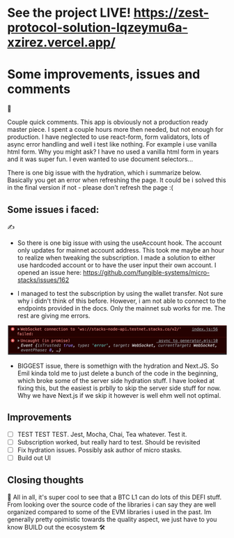 # See the project LIVE! https://zest-protocol-solution-lqzeymu6a-xzirez.vercel.app/

# Some improvements, issues and comments

👋 

Couple quick comments. This app is obviously not a production ready master piece. I spent a couple hours more then needed, but not enough for production. I have neglected to use react-form, form validators, lots of async error handling and well i test like nothing. For example i use vanilla html form. Why you might ask? I have no used a vanilla html form in years and it was super fun. I even wanted to use document selectors...

There is one big issue with the hydration, which i summarize below. Basically you get an error when refreshing the page. It could be i solved this in the final version if not - please don't refresh the page :(

## Some issues i faced: 
 ✍️

 - So there is one big issue with using the useAccount hook. The account only updates for mainnet account address. This took me maybe an hour to realize when tweaking the subscription. I made a solution to either use hardcoded account or to have the user input their own account. I opened an issue here: https://github.com/fungible-systems/micro-stacks/issues/162

 - I managed to test the subscription by using the wallet transfer. Not sure why i didn't think of this before. However, i am not able to connect to the endpoints provided in the docs. Only the mainnet sub works for me. The rest are giving me errors.
  
![Image showing ws errors](./public/error_example.png)

- BIGGEST issue, there is somethign with the hydration and Next.JS. So Emil kinda told me to just delete a bunch of the code in the beginning, which broke some of the server side hydration stuff. I have looked at fixing this, but the easiest is prblly to skip the server side stuff for now. Why we have Next.js if we skip it however is well ehm well not optimal.

## Improvements

- [ ] TEST TEST TEST. Jest, Mocha, Chai, Tea whatever. Test it.
- [ ] Subscription worked, but really hard to test. Should be revisited
- [ ] Fix hydration issues. Possibly ask author of micro stasks.
- [ ] Build out UI

## Closing thoughts

🔧 All in all, it's super cool to see that a BTC L1 can do lots of this DEFI stuff. From looking over the source code of the libraries i can say they are well organized compared to some of the EVM libraries i used in the past. Im generally pretty opimistic towards the quality aspect, we just have to you know BUILD out the ecosystem 🛠


